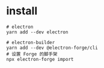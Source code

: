 # install

```shell
# electron
yarn add --dev electron

# electron-builder
yarn add --dev @electron-forge/cli
# 设置 Forge 的脚手架
npx electron-forge import
```
